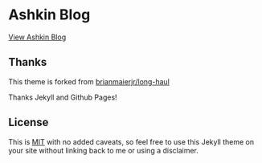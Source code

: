 # Ashkin Blog

[View Ashkin Blog](http://ashkincode.com)

## Thanks

This theme is forked from [brianmaierjr/long-haul](https://github.com/brianmaierjr/long-haul)

Thanks Jekyll and Github Pages!

## License

This is [MIT](LICENSE) with no added caveats, so feel free to use this Jekyll theme on your site without linking back to me or using a disclaimer.
